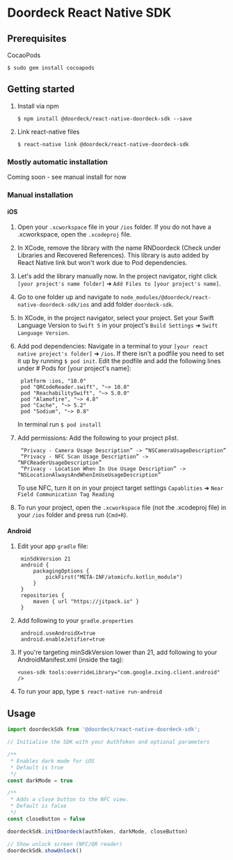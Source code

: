 # Doordeck React Native SDK 

## Prerequisites

CocaoPods

`$ sudo gem install cocoapods`

## Getting started

1. Install via npm

	`$ npm install @doordeck/react-native-doordeck-sdk --save`

2. Link react-native files

	`$ react-native link @doordeck/react-native-doordeck-sdk`

### Mostly automatic installation

Coming soon - see manual install for now

### Manual installation


#### iOS
1. Open your `.xcworkspace` file in your `/ios` folder. If you do not have a .xcworkspace, open the `.xcodeproj` file.
2. In XCode, remove the library with the name RNDoordeck (Check under Libraries and Recovered References). This library is auto added by React Native link but won't work due to Pod dependencies.
3. Let's add the library manually now. In the project navigator, right click `[your project's name folder]` ➜ `Add Files to [your project's name]`. 
4. Go to one folder up and navigate to `node_modules/@doordeck/react-native-doordeck-sdk/ios` and add folder `doordeck-sdk`.
5. In XCode, in the project navigator, select your project. Set your Swift Language Version to `Swift 5` in your project's `Build Settings` ➜ `Swift Language Version`.
6. Add pod dependencies:
	Navigate in a terminal to your `[your react native project's folder]` ➜ `/ios`. 
	If there isn't a podfile you need to set it up by running `$ pod init`.
	Edit the podfile and add the following lines under # Pods for [your project's name]:
		
		platform :ios, "10.0"
		pod "QRCodeReader.swift", "~> 10.0"
		pod "ReachabilitySwift", "~> 5.0.0"
		pod "Alamofire", "~> 4.8"
		pod "Cache", "~> 5.2"
		pod "Sodium", "~> 0.8"

	In terminal run `$ pod install`
7. Add permissions:
	 Add the following to your project plist.

		“Privacy - Camera Usage Description” -> “NSCameraUsageDescription”
		“Privacy - NFC Scan Usage Description” -> “NFCReaderUsageDescription”
		“Privacy - Location When In Use Usage Description” -> “NSLocationAlwaysAndWhenInUseUsageDescription”

	To use NFC, turn it on in your project target settings `Capablities` ➜ `Near Field Communication Tag Reading`
8. To run your project, open the `.xcworkspace` file (not the .xcodeproj file) in your `/ios` folder and press run (`Cmd+R`).

#### Android

1. Edit your app `gradle` file: 

		minSdkVersion 21
		android {
			packagingOptions {
				pickFirst("META-INF/atomicfu.kotlin_module")
			}
		}
		repositories {
			maven { url "https://jitpack.io" }
		}

2. Add following to your `gradle.properties`

		android.useAndroidX=true
		android.enableJetifier=true

3.	If you're targeting minSdkVersion lower than 21, add following to your AndroidManifest.xml (inside the <manifest> tag):

		<uses-sdk tools:overrideLibrary="com.google.zxing.client.android" />

4.  To run your app, type `$ react-native run-android`




## Usage
```javascript
import doordeckSdk from '@doordeck/react-native-doordeck-sdk';

// Initialise the SDK with your AuthToken and optional parameters

/**
 * Enables dark mode for iOS
 * Default is true
 */
const darkMode = true

/**
 * Adds a close button to the NFC view.
 * Default is false
 */
const closeButton = false

doordeckSdk.initDoordeck(authToken, darkMode, closeButton)

// Show unlock screen (NFC/QR reader)
doordeckSdk.showUnlock()
```
  
